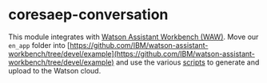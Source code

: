 # coresaep-conversation
This module integrates with [Watson Assistant Workbench (WAW)](https://github.com/IBM/watson-assistant-workbench). Move our `en_app` folder into [https://github.com/IBM/watson-assistant-workbench/tree/devel/example](https://github.com/IBM/watson-assistant-workbench/tree/devel/example) and use the various [scripts](https://github.com/IBM/watson-assistant-workbench/blob/devel/scripts.md) to generate and upload to the Watson cloud.
